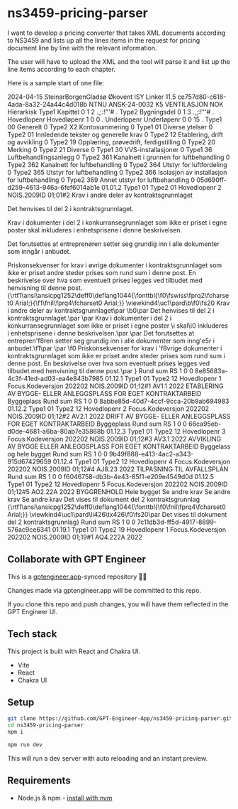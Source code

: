 # ns3459-pricing-parser

I want to develop a pricing converter that takes XML documents according to NS3459 and lists up all the lines items in the request for pricing document line by line with the relevant information. 

The user will have to upload the XML and the tool will parse it and list up the line items according to each chapter. 

Here is a sample start of one file:
<?xml version="1.0"?>
<NS3459 Versjon="2012" xmlns="http://www.standard.no/ns3459" xmlns:xsi="http://www.w3.org/2001/XMLSchema-instance" xsi:schemaLocation="http://www.standard.no/ns3459 http://www.standard.no/ns3459/ns3459-2012.xsd">
	<Pristilbud>
		<Generelt>
			<Dato>2024-04-15</Dato>
			<Avsender>
				<Person>
					<Navn>SteinarBorgenGladsø</Navn>
				</Person>
				<Firma>
					<Navn>Økovent</Navn>
				</Firma>
			</Avsender>
			<ProgramNavn>ISY Linker</ProgramNavn>
			<ProgramVersjon>11.5</ProgramVersjon>
		</Generelt>
		<ProsjektNS>
			<ID>ce757d80-c618-4ada-8a32-24a44c4d018b</ID>
			<Navn>NTNU ANSK-24-0032 K5 VENTILASJON</Navn>
			<Valuta>NOK</Valuta>
			<Postnrplan>
				<Struktur>Hierarkisk</Struktur>
				<PostnrdelTyper>
					<PostnrdelType>
						<Type>Type1</Type>
						<Navn>Kapittel</Navn>
						<Numerisk>0</Numerisk>
						<MinLengde>1</MinLengde>
						<MaksLengde>2</MaksLengde>
						<UlovligeTegn>.,;:!"'#</UlovligeTegn>
						<SkilletegnBak>.</SkilletegnBak>
					</PostnrdelType>
					<PostnrdelType>
						<Type>Type2</Type>
						<Navn>Bygningsdel</Navn>
						<Numerisk>0</Numerisk>
						<MinLengde>1</MinLengde>
						<MaksLengde>3</MaksLengde>
						<UlovligeTegn>.,;:!"'#</UlovligeTegn>
						<SkilletegnBak>.</SkilletegnBak>
					</PostnrdelType>
					<PostnrdelType>
						<Type>Hovedlopenr</Type>
						<Navn>Hovedløpenr</Navn>
						<Numerisk>1</Numerisk>
						<MinLengde>0</MinLengde>
						<MaksLengde>0</MaksLengde>
						<SkilletegnBak>.</SkilletegnBak>
					</PostnrdelType>
					<PostnrdelType>
						<Type>Underlopenr</Type>
						<Navn>Underløpenr</Navn>
						<Numerisk>0</Numerisk>
						<MinLengde>0</MinLengde>
						<MaksLengde>15</MaksLengde>
						<UlovligeTegn>.</UlovligeTegn>
					</PostnrdelType>
				</PostnrdelTyper>
				<PostnrdelKoder>
					<PostnrdelKode>
						<Type>Type1</Type>
						<Kode>00</Kode>
						<Navn>Generelt</Navn>
						<AlminneligDel>0</AlminneligDel>
						<PostnrdelKoder>
							<PostnrdelKode>
								<Type>Type2</Type>
								<Kode>X2</Kode>
								<Navn>Kontosummering</Navn>
								<AlminneligDel>0</AlminneligDel>
							</PostnrdelKode>
						</PostnrdelKoder>
					</PostnrdelKode>
					<PostnrdelKode>
						<Type>Type1</Type>
						<Kode>01</Kode>
						<Navn>Diverse ytelser</Navn>
						<AlminneligDel>0</AlminneligDel>
						<PostnrdelKoder>
							<PostnrdelKode>
								<Type>Type2</Type>
								<Kode>01</Kode>
								<Navn>Innledende tekster og generelle krav</Navn>
								<AlminneligDel>0</AlminneligDel>
							</PostnrdelKode>
							<PostnrdelKode>
								<Type>Type2</Type>
								<Kode>12</Kode>
								<Navn>Etablering, drift og avvikling</Navn>
								<AlminneligDel>0</AlminneligDel>
							</PostnrdelKode>
							<PostnrdelKode>
								<Type>Type2</Type>
								<Kode>19</Kode>
								<Navn>Opplæring, prøvedrift, ferdigstilling</Navn>
								<AlminneligDel>0</AlminneligDel>
							</PostnrdelKode>
							<PostnrdelKode>
								<Type>Type2</Type>
								<Kode>20</Kode>
								<Navn>Merking</Navn>
								<AlminneligDel>0</AlminneligDel>
							</PostnrdelKode>
							<PostnrdelKode>
								<Type>Type2</Type>
								<Kode>21</Kode>
								<Navn>Diverse</Navn>
								<AlminneligDel>0</AlminneligDel>
							</PostnrdelKode>
						</PostnrdelKoder>
					</PostnrdelKode>
					<PostnrdelKode>
						<Type>Type1</Type>
						<Kode>30</Kode>
						<Navn>VVS-installasjoner</Navn>
						<AlminneligDel>0</AlminneligDel>
					</PostnrdelKode>
					<PostnrdelKode>
						<Type>Type1</Type>
						<Kode>36</Kode>
						<Navn>Luftbehandlingsanlegg</Navn>
						<AlminneligDel>0</AlminneligDel>
						<PostnrdelKoder>
							<PostnrdelKode>
								<Type>Type2</Type>
								<Kode>361</Kode>
								<Navn>Kanalnett i grunnen for luftbehandling</Navn>
								<AlminneligDel>0</AlminneligDel>
							</PostnrdelKode>
							<PostnrdelKode>
								<Type>Type2</Type>
								<Kode>362</Kode>
								<Navn>Kanalnett for luftbehandling</Navn>
								<AlminneligDel>0</AlminneligDel>
							</PostnrdelKode>
							<PostnrdelKode>
								<Type>Type2</Type>
								<Kode>364</Kode>
								<Navn>Utstyr for luftfordeling</Navn>
								<AlminneligDel>0</AlminneligDel>
							</PostnrdelKode>
							<PostnrdelKode>
								<Type>Type2</Type>
								<Kode>365</Kode>
								<Navn>Utstyr for luftbehandling</Navn>
								<AlminneligDel>0</AlminneligDel>
							</PostnrdelKode>
							<PostnrdelKode>
								<Type>Type2</Type>
								<Kode>366</Kode>
								<Navn>Isolasjon av installasjon for luftbehandling</Navn>
								<AlminneligDel>0</AlminneligDel>
							</PostnrdelKode>
							<PostnrdelKode>
								<Type>Type2</Type>
								<Kode>369</Kode>
								<Navn>Annet utstyr for luftbehandling</Navn>
								<AlminneligDel>0</AlminneligDel>
							</PostnrdelKode>
						</PostnrdelKoder>
					</PostnrdelKode>
				</PostnrdelKoder>
			</Postnrplan>
			<Poster>
				<Post>
					<ID>05d690ff-d259-4613-946a-6fef6014ab1e</ID>
					<Postnr>01.01.2</Postnr>
					<Postnrdeler>
						<Postnrdel>
							<Type>Type1</Type>
							<Kode>01</Kode>
						</Postnrdel>
						<Postnrdel>
							<Type>Type2</Type>
							<Kode>01</Kode>
						</Postnrdel>
						<Postnrdel>
							<Type>Hovedlopenr</Type>
							<Kode>2</Kode>
						</Postnrdel>
					</Postnrdeler>
					<Egenskaper>
						<Egenskap>
							<Navn>NOIS.2009ID</Navn>
							<Verdi>01;01#2</Verdi>
						</Egenskap>
					</Egenskaper>
					<Tekst OriginalFormat="RTF">
						<Uformatert>Krav i andre deler av kontraktsgrunnlaget

Det henvises til del 2 i kontraktsgrunnlaget.

Krav i dokumenter i del 2 i konkurransegrunnlaget som ikke er priset i egne poster skal inkluderes i enhetsprisene i denne beskrivelsen.

Det forutsettes at entreprenøren setter seg grundig inn i alle dokumenter som inngår i anbudet.

Priskonsekvenser for krav i øvrige dokumenter i kontraktsgrunnlaget som ikke er priset andre steder prises som rund sum i denne post. En beskrivelse over hva som eventuelt prises legges ved tilbudet med henvisning til denne post.</Uformatert>
						<RTF>{\rtf1\ansi\ansicpg1252\deff0\deflang1044{\fonttbl{\f0\fswiss\fprq2\fcharset0 Arial;}{\f1\fnil\fprq4\fcharset0 Arial;}}
\viewkind4\uc1\pard\b\f0\fs20 Krav i andre deler av kontraktsgrunnlaget\par
\b0\par
Det henvises til del 2 i kontraktsgrunnlaget.\par
\par
Krav i dokumenter i del 2 i konkurransegrunnlaget som ikke er priset i egne poster \i skal\i0  inkluderes i enhetsprisene i denne beskrivelsen.\par
\par
Det forutsettes at entrepren\'f8ren setter seg grundig inn i alle dokumenter som inng\'e5r i anbudet.\f1\par
\par
\f0 Priskonsekvenser for krav i \'f8vrige dokumenter i kontraktsgrunnlaget som ikke er priset andre steder prises som rund sum i denne post. En beskrivelse over hva som eventuelt prises legges ved tilbudet med henvisning til denne post.\par
}
</RTF>
					</Tekst>
					<Prisinfo>
						<Mengderegel>Rund sum</Mengderegel>
						<Enhet>RS</Enhet>
						<Mengde>1</Mengde>
						<Enhetspris>0</Enhetspris>
						<Sum>0</Sum>
					</Prisinfo>
				</Post>
				<Post>
					<ID>8e85683a-4c3f-41ed-ad03-ea4e843b7985</ID>
					<Postnr>01.12.1</Postnr>
					<Postnrdeler>
						<Postnrdel>
							<Type>Type1</Type>
							<Kode>01</Kode>
						</Postnrdel>
						<Postnrdel>
							<Type>Type2</Type>
							<Kode>12</Kode>
						</Postnrdel>
						<Postnrdel>
							<Type>Hovedlopenr</Type>
							<Kode>1</Kode>
						</Postnrdel>
					</Postnrdeler>
					<Egenskaper>
						<Egenskap>
							<Navn>Focus.Kodeversjon</Navn>
							<Verdi>202202</Verdi>
						</Egenskap>
						<Egenskap>
							<Navn>NOIS.2009ID</Navn>
							<Verdi>01;12#1</Verdi>
						</Egenskap>
					</Egenskaper>
					<Kode>
						<ID>AV1.1</ID>
						<Revisjon>2022</Revisjon>
						<Kodetekst>
							<Overskrift>ETABLERING AV BYGGE- ELLER ANLEGGSPLASS FOR EGET KONTRAKTARBEID</Overskrift>
							<Stikkordvalg Stikkord="Lokalisering:">
								<Tekst>Byggeplass</Tekst>
							</Stikkordvalg>
							<AndreKravNei Tekst="Andre krav: Nei"/>
						</Kodetekst>
					</Kode>
					<Prisinfo>
						<Mengderegel>Rund sum</Mengderegel>
						<Enhet>RS</Enhet>
						<Mengde>1</Mengde>
						<Enhetspris>0</Enhetspris>
						<Sum>0</Sum>
					</Prisinfo>
				</Post>
				<Post>
					<ID>8abbe85d-40d7-4ccf-9cca-20b9ab694983</ID>
					<Postnr>01.12.2</Postnr>
					<Postnrdeler>
						<Postnrdel>
							<Type>Type1</Type>
							<Kode>01</Kode>
						</Postnrdel>
						<Postnrdel>
							<Type>Type2</Type>
							<Kode>12</Kode>
						</Postnrdel>
						<Postnrdel>
							<Type>Hovedlopenr</Type>
							<Kode>2</Kode>
						</Postnrdel>
					</Postnrdeler>
					<Egenskaper>
						<Egenskap>
							<Navn>Focus.Kodeversjon</Navn>
							<Verdi>202202</Verdi>
						</Egenskap>
						<Egenskap>
							<Navn>NOIS.2009ID</Navn>
							<Verdi>01;12#2</Verdi>
						</Egenskap>
					</Egenskaper>
					<Kode>
						<ID>AV2.1</ID>
						<Revisjon>2022</Revisjon>
						<Kodetekst>
							<Overskrift>DRIFT AV BYGGE- ELLER ANLEGGSPLASS FOR EGET KONTRAKTARBEID</Overskrift>
							<Stikkordvalg Stikkord="Lokalisering:">
								<Tekst>Byggeplass</Tekst>
							</Stikkordvalg>
							<AndreKravNei Tekst="Andre krav: Nei"/>
						</Kodetekst>
					</Kode>
					<Prisinfo>
						<Mengderegel>Rund sum</Mengderegel>
						<Enhet>RS</Enhet>
						<Mengde>1</Mengde>
						<Enhetspris>0</Enhetspris>
						<Sum>0</Sum>
					</Prisinfo>
				</Post>
				<Post>
					<ID>66ca95eb-d0de-4681-a6ba-80ab7e35868b</ID>
					<Postnr>01.12.3</Postnr>
					<Postnrdeler>
						<Postnrdel>
							<Type>Type1</Type>
							<Kode>01</Kode>
						</Postnrdel>
						<Postnrdel>
							<Type>Type2</Type>
							<Kode>12</Kode>
						</Postnrdel>
						<Postnrdel>
							<Type>Hovedlopenr</Type>
							<Kode>3</Kode>
						</Postnrdel>
					</Postnrdeler>
					<Egenskaper>
						<Egenskap>
							<Navn>Focus.Kodeversjon</Navn>
							<Verdi>202202</Verdi>
						</Egenskap>
						<Egenskap>
							<Navn>NOIS.2009ID</Navn>
							<Verdi>01;12#3</Verdi>
						</Egenskap>
					</Egenskaper>
					<Kode>
						<ID>AV3.1</ID>
						<Revisjon>2022</Revisjon>
						<Kodetekst>
							<Overskrift>AVVIKLING AV BYGGE ELLER ANLEGGSPLASS FOR EGET KONTRAKTARBEID</Overskrift>
							<Stikkordvalg Stikkord="Lokalisering:">
								<Tekst>Byggelass og hele bygget</Tekst>
							</Stikkordvalg>
							<AndreKravNei Tekst="Andre krav: Nei"/>
						</Kodetekst>
					</Kode>
					<Prisinfo>
						<Mengderegel>Rund sum</Mengderegel>
						<Enhet>RS</Enhet>
						<Mengde>1</Mengde>
						<Enhetspris>0</Enhetspris>
						<Sum>0</Sum>
					</Prisinfo>
				</Post>
				<Post>
					<ID>9b49f888-e413-4ac2-a343-915d67429659</ID>
					<Postnr>01.12.4</Postnr>
					<Postnrdeler>
						<Postnrdel>
							<Type>Type1</Type>
							<Kode>01</Kode>
						</Postnrdel>
						<Postnrdel>
							<Type>Type2</Type>
							<Kode>12</Kode>
						</Postnrdel>
						<Postnrdel>
							<Type>Hovedlopenr</Type>
							<Kode>4</Kode>
						</Postnrdel>
					</Postnrdeler>
					<Egenskaper>
						<Egenskap>
							<Navn>Focus.Kodeversjon</Navn>
							<Verdi>202202</Verdi>
						</Egenskap>
						<Egenskap>
							<Navn>NOIS.2009ID</Navn>
							<Verdi>01;12#4</Verdi>
						</Egenskap>
					</Egenskaper>
					<Kode>
						<ID>AJ8.23</ID>
						<Revisjon>2022</Revisjon>
						<Kodetekst>
							<Overskrift>TILPASNING TIL AVFALLSPLAN</Overskrift>
							<AndreKravNei Tekst="Andre krav: Nei"/>
						</Kodetekst>
					</Kode>
					<Prisinfo>
						<Mengderegel>Rund sum</Mengderegel>
						<Enhet>RS</Enhet>
						<Mengde>1</Mengde>
						<Enhetspris>0</Enhetspris>
						<Sum>0</Sum>
					</Prisinfo>
				</Post>
				<Post>
					<ID>f6046758-db3b-4e43-85f1-e209e4549d0d</ID>
					<Postnr>01.12.5</Postnr>
					<Postnrdeler>
						<Postnrdel>
							<Type>Type1</Type>
							<Kode>01</Kode>
						</Postnrdel>
						<Postnrdel>
							<Type>Type2</Type>
							<Kode>12</Kode>
						</Postnrdel>
						<Postnrdel>
							<Type>Hovedlopenr</Type>
							<Kode>5</Kode>
						</Postnrdel>
					</Postnrdeler>
					<Egenskaper>
						<Egenskap>
							<Navn>Focus.Kodeversjon</Navn>
							<Verdi>202202</Verdi>
						</Egenskap>
						<Egenskap>
							<Navn>NOIS.2009ID</Navn>
							<Verdi>01;12#5</Verdi>
						</Egenskap>
					</Egenskaper>
					<Kode>
						<ID>AO2.22A</ID>
						<Revisjon>2022</Revisjon>
						<Kodetekst>
							<Overskrift>BYGGRENHOLD</Overskrift>
							<Stikkordvalg Stikkord="Lokalisering:">
								<Tekst>Hele bygget</Tekst>
							</Stikkordvalg>
							<Stikkordvalg Stikkord="Krav til utførelse:">
								<Tekst>Se andre krav</Tekst>
							</Stikkordvalg>
							<Stikkordvalg Stikkord="Rengjøringsfrekvens:">
								<Tekst>Se andre krav</Tekst>
							</Stikkordvalg>
							<Stikkordvalg Stikkord="Kontrollmetode:">
								<Tekst>Se andre krav</Tekst>
							</Stikkordvalg>
							<AndreKravJa Tekst="Andre krav:">
								<KravA Gruppe="a)" Overskrift="Omfang og prisgrunnlag">
									<Tekst OriginalFormat="RTF">
										<Uformatert>
Det vises til dokument del 2 kontraktsgrunnlag</Uformatert>
										<RTF>{\rtf1\ansi\ansicpg1252\deff0\deflang1044{\fonttbl{\f0\fnil\fprq4\fcharset0 Arial;}}
\viewkind4\uc1\pard\li426\tx426\f0\fs20\par
Det vises til dokument del 2 kontraktsgrunnlag}
</RTF>
									</Tekst>
								</KravA>
							</AndreKravJa>
						</Kodetekst>
					</Kode>
					<Prisinfo>
						<Mengderegel>Rund sum</Mengderegel>
						<Enhet>RS</Enhet>
						<Mengde>1</Mengde>
						<Enhetspris>0</Enhetspris>
						<Sum>0</Sum>
					</Prisinfo>
				</Post>
				<Post>
					<ID>7c11db3d-ff5d-4917-8899-576ac9ce6341</ID>
					<Postnr>01.19.1</Postnr>
					<Postnrdeler>
						<Postnrdel>
							<Type>Type1</Type>
							<Kode>01</Kode>
						</Postnrdel>
						<Postnrdel>
							<Type>Type2</Type>
							<Kode>19</Kode>
						</Postnrdel>
						<Postnrdel>
							<Type>Hovedlopenr</Type>
							<Kode>1</Kode>
						</Postnrdel>
					</Postnrdeler>
					<Egenskaper>
						<Egenskap>
							<Navn>Focus.Kodeversjon</Navn>
							<Verdi>202202</Verdi>
						</Egenskap>
						<Egenskap>
							<Navn>NOIS.2009ID</Navn>
							<Verdi>01;19#1</Verdi>
						</Egenskap>
					</Egenskaper>
					<Kode>
						<ID>AQ4.222A</ID>
						<Revisjon>2022</Revisjon>
						<Kodetekst>

## Collaborate with GPT Engineer

This is a [gptengineer.app](https://gptengineer.app)-synced repository 🌟🤖

Changes made via gptengineer.app will be committed to this repo.

If you clone this repo and push changes, you will have them reflected in the GPT Engineer UI.

## Tech stack

This project is built with React and Chakra UI.

- Vite
- React
- Chakra UI

## Setup

```sh
git clone https://github.com/GPT-Engineer-App/ns3459-pricing-parser.git
cd ns3459-pricing-parser
npm i
```

```sh
npm run dev
```

This will run a dev server with auto reloading and an instant preview.

## Requirements

- Node.js & npm - [install with nvm](https://github.com/nvm-sh/nvm#installing-and-updating)
